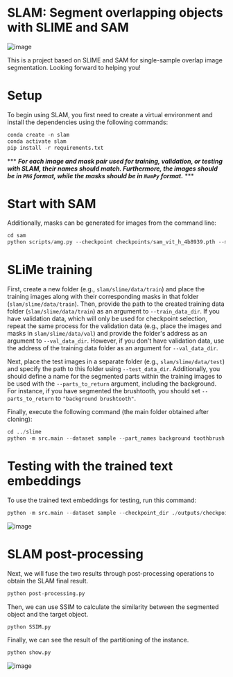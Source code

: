 # SLAM: Segment overlapping objects with SLIME and SAM
![image](https://github.com/user-attachments/assets/252e3d93-bb06-4979-93d9-436792f29126)

This is a project based on SLIME and SAM for single-sample overlap image segmentation. Looking forward to helping you!
# Setup
To begin using SLAM, you first need to create a virtual environment and install the dependencies using the following commands:
```python
conda create -n slam
conda activate slam
pip install -r requirements.txt
```
*** ***For each image and mask pair used for training, validation, or testing with SLAM, their names should match. Furthermore, the images should be in `PNG` format, while the masks should be in `NumPy` format.*** ***
# Start with SAM
Additionally, masks can be generated for images from the command line:
```python
cd sam
python scripts/amg.py --checkpoint checkpoints/sam_vit_h_4b8939.pth --model-type vit_h --input ./toothbrush --output ./output
```
# SLiMe training
First, create a new folder (e.g., `slam/slime/data/train`) and place the training images along with their corresponding masks in that folder (`slam/slime/data/train`). Then, provide the path to the created training data folder (`slam/slime/data/train`) as an argument to `--train_data_dir`. If you have validation data, which will only be used for checkpoint selection, repeat the same process for the validation data (e.g., place the images and masks in `slam/slime/data/val`) and provide the folder's address as an argument to `--val_data_dir`. However, if you don't have validation data, use the address of the training data folder as an argument for `--val_data_dir`.

Next, place the test images in a separate folder (e.g., `slam/slime/data/test`) and specify the path to this folder using `--test_data_dir`. Additionally, you should define a name for the segmented parts within the training images to be used with the `--parts_to_return` argument, including the background. For instance, if you have segmented the brushtooth, you should set `--parts_to_return` to `"background brushtooth"`.

Finally, execute the following command (the main folder obtained after cloning):
```python
cd ../slime
python -m src.main --dataset sample --part_names background toothbrush --train_data_dir ./datasets/toothbrush/train_1 --val_data_dir ./datasets/toothbrush/val --test_data_dir ./datasets/toothbrush/test --train 
```
# Testing with the trained text embeddings
To use the trained text embeddings for testing, run this command:
```python
python -m src.main --dataset sample --checkpoint_dir ./outputs/checkpoints/version_0 --test_data_dir ./dataset/toothbrush/mytest --save_test_predictions
```
![image](https://github.com/user-attachments/assets/b2428632-676d-4851-ac5e-bf540caedd11)
# SLAM post-processing
Next, we will fuse the two results through post-processing operations to obtain the SLAM final result.
```python
python post-processing.py
```
Then, we can use SSIM to calculate the similarity between the segmented object and the target object.
```python
python SSIM.py
```
Finally, we can see the result of the partitioning of the instance.
```python
python show.py
```
![image](https://github.com/user-attachments/assets/d2a41a41-dcc7-400a-8124-012e34b8a187)
